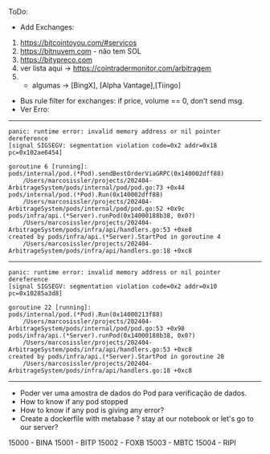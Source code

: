 ToDo:

- Add Exchanges: 
1. https://bitcointoyou.com/#servicos
2. https://bitnuvem.com - não tem SOL
3. https://bitypreco.com
4. ver lista aqui -> https://cointradermonitor.com/arbitragem
5. + algumas -> [BingX], [Alpha Vantage],[Tiingo]

- Bus rule filter for exchanges: if price, volume == 0, don't send msg.   
- Ver Erro:

--------
    panic: runtime error: invalid memory address or nil pointer dereference
    [signal SIGSEGV: segmentation violation code=0x2 addr=0x18 pc=0x102ae6454]

    goroutine 6 [running]:
    pods/internal/pod.(*Pod).sendBestOrderViaGRPC(0x140002dff88)
        /Users/marcosissler/projects/202404-ArbitrageSystem/pods/internal/pod/pod.go:73 +0x44
    pods/internal/pod.(*Pod).Run(0x140002dff88)
        /Users/marcosissler/projects/202404-ArbitrageSystem/pods/internal/pod/pod.go:52 +0x9c
    pods/infra/api.(*Server).runPod(0x14000188b38, 0x0?)
        /Users/marcosissler/projects/202404-ArbitrageSystem/pods/infra/api/handlers.go:53 +0xe8
    created by pods/infra/api.(*Server).StartPod in goroutine 4
        /Users/marcosissler/projects/202404-ArbitrageSystem/pods/infra/api/handlers.go:18 +0xc8

--------

    panic: runtime error: invalid memory address or nil pointer dereference
    [signal SIGSEGV: segmentation violation code=0x2 addr=0x10 pc=0x10285a3d8]

    goroutine 22 [running]:
    pods/internal/pod.(*Pod).Run(0x14000213f88)
        /Users/marcosissler/projects/202404-ArbitrageSystem/pods/internal/pod/pod.go:53 +0x98
    pods/infra/api.(*Server).runPod(0x14000188b38, 0x0?)
        /Users/marcosissler/projects/202404-ArbitrageSystem/pods/infra/api/handlers.go:53 +0xc8
    created by pods/infra/api.(*Server).StartPod in goroutine 20
        /Users/marcosissler/projects/202404-ArbitrageSystem/pods/infra/api/handlers.go:18 +0xc8

--------

- Poder ver uma amostra de dados do Pod para verificação de dados. 
- How to know if any pod stopped
- How to know if any pod is giving any error?
- Create a dockerfile with metabase ? stay at our notebook or let's go to our server? 


15000 - BINA
15001 - BITP
15002 - FOXB
15003 - MBTC
15004 - RIPI